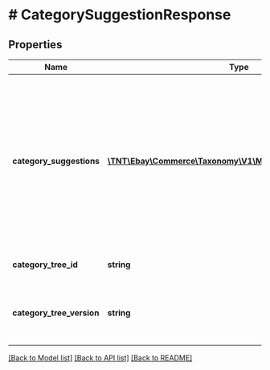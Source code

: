 # # CategorySuggestionResponse

## Properties

Name | Type | Description | Notes
------------ | ------------- | ------------- | -------------
**category_suggestions** | [**\TNT\Ebay\Commerce\Taxonomy\V1\Model\CategorySuggestion[]**](CategorySuggestion.md) | Contains details about one or more suggested categories that correspond to the provided keywords. The array of suggested categories is sorted in order of eBay&#39;s confidence of the relevance of each category (the first category is the most relevant).&lt;br /&gt;&lt;br /&gt;&lt;span class&#x3D;\&quot;tablenote\&quot;&gt; &lt;strong&gt;&lt;span style&#x3D;\&quot;color:red\&quot;&gt;Important:&lt;/span&gt;&lt;/strong&gt; This call is not supported in the Sandbox environment. It will return a response payload in which the &lt;b&gt;categoryName&lt;/b&gt; fields contain random or boilerplate text regardless of the query submitted. &lt;/span&gt; | [optional]
**category_tree_id** | **string** | The unique identifier of the eBay category tree from which suggestions are returned. | [optional]
**category_tree_version** | **string** | The version of the category tree identified by &lt;b&gt;categoryTreeId&lt;/b&gt;. It&#39;s a good idea to cache this value for comparison so you can determine if this category tree has been modified in subsequent calls. | [optional]

[[Back to Model list]](../../README.md#models) [[Back to API list]](../../README.md#endpoints) [[Back to README]](../../README.md)
